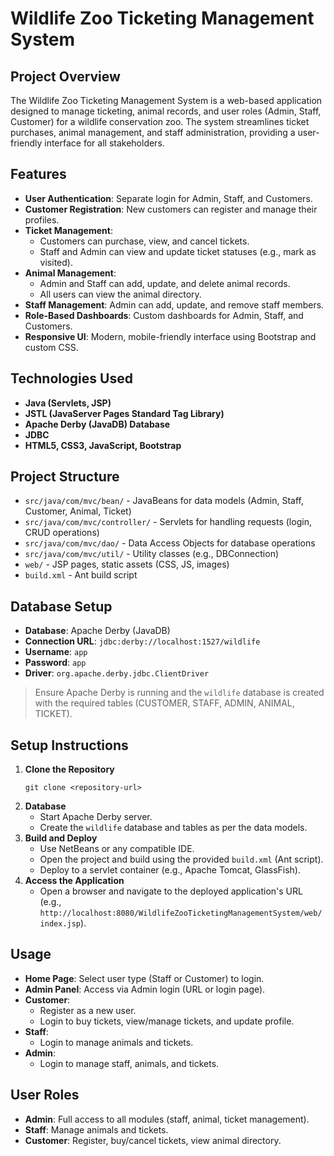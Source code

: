 # Wildlife Zoo Ticketing Management System

## Project Overview
The Wildlife Zoo Ticketing Management System is a web-based application designed to manage ticketing, animal records, and user roles (Admin, Staff, Customer) for a wildlife conservation zoo. The system streamlines ticket purchases, animal management, and staff administration, providing a user-friendly interface for all stakeholders.

## Features
- **User Authentication**: Separate login for Admin, Staff, and Customers.
- **Customer Registration**: New customers can register and manage their profiles.
- **Ticket Management**:
  - Customers can purchase, view, and cancel tickets.
  - Staff and Admin can view and update ticket statuses (e.g., mark as visited).
- **Animal Management**:
  - Admin and Staff can add, update, and delete animal records.
  - All users can view the animal directory.
- **Staff Management**: Admin can add, update, and remove staff members.
- **Role-Based Dashboards**: Custom dashboards for Admin, Staff, and Customers.
- **Responsive UI**: Modern, mobile-friendly interface using Bootstrap and custom CSS.

## Technologies Used
- **Java (Servlets, JSP)**
- **JSTL (JavaServer Pages Standard Tag Library)**
- **Apache Derby (JavaDB) Database**
- **JDBC**
- **HTML5, CSS3, JavaScript, Bootstrap**

## Project Structure
- `src/java/com/mvc/bean/` - JavaBeans for data models (Admin, Staff, Customer, Animal, Ticket)
- `src/java/com/mvc/controller/` - Servlets for handling requests (login, CRUD operations)
- `src/java/com/mvc/dao/` - Data Access Objects for database operations
- `src/java/com/mvc/util/` - Utility classes (e.g., DBConnection)
- `web/` - JSP pages, static assets (CSS, JS, images)
- `build.xml` - Ant build script

## Database Setup
- **Database**: Apache Derby (JavaDB)
- **Connection URL**: `jdbc:derby://localhost:1527/wildlife`
- **Username**: `app`
- **Password**: `app`
- **Driver**: `org.apache.derby.jdbc.ClientDriver`

> Ensure Apache Derby is running and the `wildlife` database is created with the required tables (CUSTOMER, STAFF, ADMIN, ANIMAL, TICKET).

## Setup Instructions
1. **Clone the Repository**
   ```
   git clone <repository-url>
   ```
2. **Database**
   - Start Apache Derby server.
   - Create the `wildlife` database and tables as per the data models.
3. **Build and Deploy**
   - Use NetBeans or any compatible IDE.
   - Open the project and build using the provided `build.xml` (Ant script).
   - Deploy to a servlet container (e.g., Apache Tomcat, GlassFish).
4. **Access the Application**
   - Open a browser and navigate to the deployed application's URL (e.g., `http://localhost:8080/WildlifeZooTicketingManagementSystem/web/index.jsp`).

## Usage
- **Home Page**: Select user type (Staff or Customer) to login.
- **Admin Panel**: Access via Admin login (URL or login page).
- **Customer**:
  - Register as a new user.
  - Login to buy tickets, view/manage tickets, and update profile.
- **Staff**:
  - Login to manage animals and tickets.
- **Admin**:
  - Login to manage staff, animals, and tickets.

## User Roles
- **Admin**: Full access to all modules (staff, animal, ticket management).
- **Staff**: Manage animals and tickets.
- **Customer**: Register, buy/cancel tickets, view animal directory.
